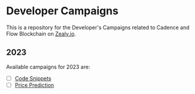 # Developer Campaigns

This is a repository for the Developer's Campaigns related to Cadence and Flow Blockchain on [Zealy.io](https://zealy.io/c/flow-community).

## 2023

Available campaigns for 2023 are:

- [ ] [Code Snippets](./2023/q4-code-snippets/README.md)
- [ ] [Price Prediction](./2023/q4-price-prediction/README.md)
